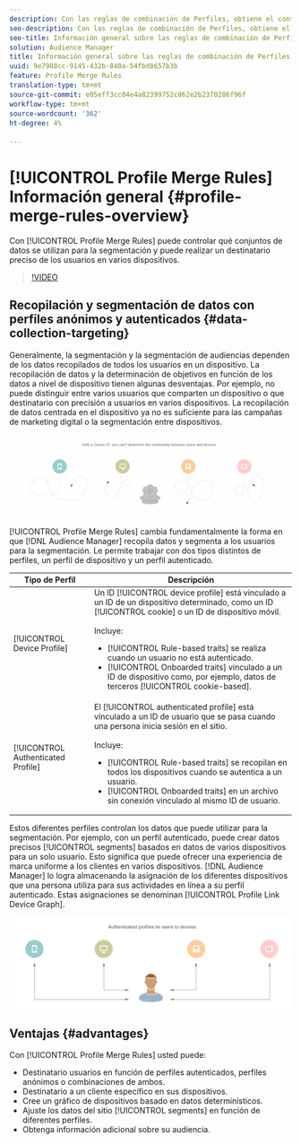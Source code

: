 ```yaml
---
description: Con las reglas de combinación de Perfiles, obtiene el control sobre los conjuntos de datos utilizados para la segmentación y puede realizar el destinatario de una persona con precisión en varios dispositivos.
seo-description: Con las reglas de combinación de Perfiles, obtiene el control sobre los conjuntos de datos utilizados para la segmentación y puede realizar el destinatario de una persona con precisión en varios dispositivos.
seo-title: Información general sobre las reglas de combinación de Perfiles
solution: Audience Manager
title: Información general sobre las reglas de combinación de Perfiles
uuid: 9e7988cc-9145-432b-840a-54fbd8657b3b
feature: Profile Merge Rules
translation-type: tm+mt
source-git-commit: e05eff3cc04e4a82399752c862e2b2370286f96f
workflow-type: tm+mt
source-wordcount: '362'
ht-degree: 4%

---
```



# [!UICONTROL Profile Merge Rules] Información general {#profile-merge-rules-overview}

Con [!UICONTROL Profile Merge Rules] puede controlar qué conjuntos de datos se utilizan para la segmentación y puede realizar un destinatario preciso de los usuarios en varios dispositivos.

>[!VIDEO](https://video.tv.adobe.com/v/28974)

## Recopilación y segmentación de datos con perfiles anónimos y autenticados {#data-collection-targeting}

Generalmente, la segmentación y la segmentación de audiencias dependen de los datos recopilados de todos los usuarios en un dispositivo. La recopilación de datos y la determinación de objetivos en función de los datos a nivel de dispositivo tienen algunas desventajas. Por ejemplo, no puede distinguir entre varios usuarios que comparten un dispositivo o que destinatario con precisión a usuarios en varios dispositivos. La recopilación de datos centrada en el dispositivo ya no es suficiente para las campañas de marketing digital o la segmentación entre dispositivos.

![](assets/unauthenticated2.png)

[!UICONTROL Profile Merge Rules] cambia fundamentalmente la forma en que [!DNL Audience Manager] recopila datos y segmenta a los usuarios para la segmentación. Le permite trabajar con dos tipos distintos de perfiles, un perfil de dispositivo y un perfil [](../../reference/visitor-authentication-states.md)autenticado.

| Tipo de Perfil | Descripción |
|---|---|
| [!UICONTROL Device Profile] | Un ID [!UICONTROL device profile] está vinculado a un ID de un dispositivo determinado, como un ID [!UICONTROL cookie] o un ID de dispositivo móvil.<br><br> Incluye:<ul><li>[!UICONTROL Rule-based traits] se realiza cuando un usuario no está autenticado.</li><li>[!UICONTROL Onboarded traits] vinculado a un ID de dispositivo como, por ejemplo, datos de terceros [!UICONTROL cookie-based].</li></ul> |
| [!UICONTROL Authenticated Profile] | El [!UICONTROL authenticated profile] está vinculado a un ID de usuario que se pasa cuando una persona inicia sesión en el sitio.<br><br>Incluye:<ul><li>[!UICONTROL Rule-based traits] se recopilan en todos los dispositivos cuando se autentica a un usuario.</li><li>[!UICONTROL Onboarded traits] en un archivo sin conexión vinculado al mismo ID de usuario.</li></ul> |

Estos diferentes perfiles controlan los datos que puede utilizar para la segmentación. Por ejemplo, con un perfil [](../../reference/visitor-authentication-states.md)autenticado, puede crear datos precisos [!UICONTROL segments] basados en datos de varios dispositivos para un solo usuario. Esto significa que puede ofrecer una experiencia de marca uniforme a los clientes en varios dispositivos. [!DNL Audience Manager] lo logra almacenando la asignación de los diferentes dispositivos que una persona utiliza para sus actividades en línea a su perfil [](../../reference/visitor-authentication-states.md)autenticado. Estas asignaciones se denominan [!UICONTROL Profile Link Device Graph].

![](assets/authenticated2.png)

## Ventajas {#advantages}

Con [!UICONTROL Profile Merge Rules] usted puede:

* Destinatario usuarios en función de perfiles [](../../reference/visitor-authentication-states.md)autenticados, perfiles anónimos o combinaciones de ambos.
* Destinatario a un cliente específico en sus dispositivos.
* Cree un gráfico de dispositivos basado en datos determinísticos.
* Ajuste los datos del sitio [!UICONTROL segments] en función de diferentes perfiles.
* Obtenga información adicional sobre su audiencia.
